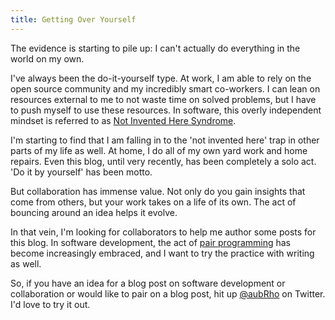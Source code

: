 ```yaml
---
title: Getting Over Yourself
---
```


The evidence is starting to pile up: I can't actually do everything in the world on my own.

I've always been the do-it-yourself type. At work, I am able to rely on the open source community and my incredibly smart co-workers. I can lean on resources external to me to not waste time on solved problems, but I have to push myself to use these resources. In software, this overly independent mindset is referred to as [Not Invented Here Syndrome](http://en.wikipedia.org/wiki/Not_invented_here).

I'm starting to find that I am falling in to the 'not invented here' trap in other parts of my life as well. At home, I do all of my own yard work and home repairs. Even this blog, until very recently, has been completely a solo act. 'Do it by yourself' has been motto.

But collaboration has immense value. Not only do you gain insights that come from others, but your work takes on a life of its own. The act of bouncing around an idea helps it evolve.

In that vein, I'm looking for collaborators to help me author some posts for this blog. In software development, the act of [pair programming](http://en.wikipedia.org/wiki/Pair_programming) has become increasingly embraced, and I want to try the practice with writing as well.

So, if you have an idea for a blog post on software development or collaboration or would like to pair on a blog post, hit up [@aubRho](https://twitter.com/aubrho) on Twitter. I'd love to try it out.